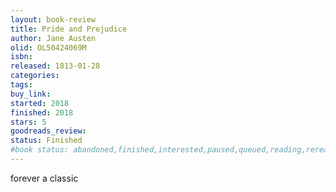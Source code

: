 ```yaml
---
layout: book-review
title: Pride and Prejudice
author: Jane Austen
olid: OL50424069M
isbn: 
released: 1813-01-28
categories: 
tags: 
buy_link: 
started: 2018
finished: 2018
stars: 5
goodreads_review: 
status: Finished
#book status: abandoned,finished,interested,paused,queued,reading,reread
---
```

forever a classic